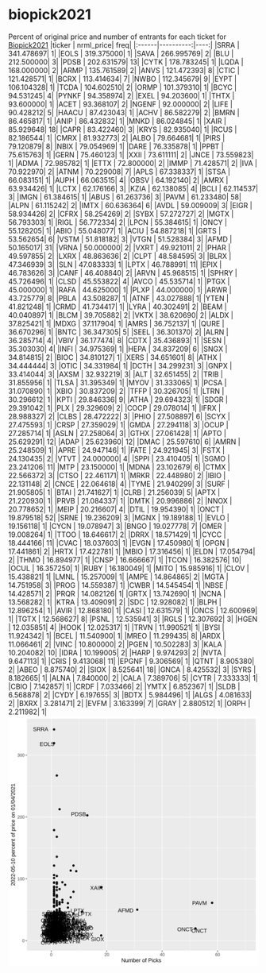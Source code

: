 # biopick2021
Percent of original price and number of entrants for each ticket for [Biopick2021](https://twitter.com/hashtag/Biopick2021)
|ticker | nrml_price| freq|
|:------|----------:|----:|
|SRRA   | 341.478697|    1|
|EOLS   | 319.375000|    1|
|SAVA   | 266.995769|    2|
|BLU    | 212.500000|    3|
|PDSB   | 202.631579|   13|
|CYTK   | 178.783245|    1|
|LQDA   | 168.000000|    2|
|ARMP   | 135.761589|    2|
|ANVS   | 121.472393|    8|
|CTIC   | 121.428571|    1|
|BCRX   | 113.414634|    7|
|NWBO   | 112.345679|    9|
|EYPT   | 106.104328|    1|
|TCDA   | 104.602510|    2|
|ORMP   | 101.379310|    1|
|BCYC   |  94.531245|    4|
|PYNKF  |  94.358974|    2|
|EXEL   |  94.203600|    1|
|THTX   |  93.600000|    1|
|ACET   |  93.368107|    2|
|NGENF  |  92.000000|    2|
|LIFE   |  90.428212|    5|
|HAACU  |  87.423043|    1|
|ACHV   |  86.582279|    2|
|BMRN   |  86.465817|    1|
|ANIP   |  86.432832|    1|
|MNKD   |  86.024845|    1|
|XAIR   |  85.929648|   18|
|CAPR   |  83.422460|    3|
|KRYS   |  82.935040|    1|
|RCUS   |  82.186544|    1|
|CMRX   |  81.932773|    2|
|ALBO   |  79.664681|    1|
|PIRS   |  79.120879|    8|
|NBIX   |  79.054969|    1|
|DARE   |  76.335878|    1|
|PPBT   |  75.615763|    1|
|GERN   |  75.460123|    1|
|XXII   |  73.611111|    2|
|JNCE   |  73.559823|    1|
|ADMA   |  72.985782|    1|
|ETTX   |  72.800000|    2|
|IMMP   |  71.428571|    2|
|IVA    |  70.922970|    2|
|ATNM   |  70.229008|    7|
|APLS   |  67.338337|    1|
|STSA   |  66.083151|    1|
|AUPH   |  66.063515|    4|
|OBSV   |  64.192140|    2|
|AMRX   |  63.934426|    1|
|LCTX   |  62.176166|    3|
|KZIA   |  62.138085|    4|
|BCLI   |  62.114537|    3|
|IMGN   |  61.384615|    1|
|ABUS   |  61.263736|    3|
|PAVM   |  61.233480|   58|
|ALPN   |  61.115242|    2|
|IMTX   |  60.636364|    6|
|AVDL   |  59.009009|    3|
|EIGR   |  58.934426|    2|
|CFRX   |  58.254269|    2|
|SYBX   |  57.272727|    2|
|MGTX   |  56.793303|    1|
|RIGL   |  56.772334|    2|
|LPCN   |  55.384615|    1|
|ONCY   |  55.128205|    1|
|ABIO   |  55.048077|    1|
|ACIU   |  54.887218|    1|
|GRTS   |  53.562654|    6|
|VSTM   |  51.818182|    3|
|VTGN   |  51.528384|    3|
|AFMD   |  50.165017|   31|
|VRNA   |  50.000000|    2|
|VXRT   |  49.921011|    2|
|PHAR   |  49.597855|    2|
|LXRX   |  48.863636|    2|
|CLPT   |  48.584595|    3|
|BLRX   |  47.346939|    3|
|SLN    |  47.083333|    1|
|LPTX   |  46.788991|   11|
|EPIX   |  46.783626|    3|
|CANF   |  46.408840|    2|
|ARVN   |  45.968515|    1|
|SPHRY  |  45.726496|    1|
|CLSD   |  45.553822|    4|
|AVCO   |  45.535714|    1|
|PTGX   |  45.000000|    1|
|RAFA   |  44.625000|    1|
|PLXP   |  44.000000|    1|
|ARWR   |  43.725779|    8|
|PBLA   |  43.508287|    1|
|ATNF   |  43.027888|    1|
|YTEN   |  41.821248|    1|
|CRMD   |  41.734417|    1|
|LYRA   |  40.302491|    2|
|BEAM   |  40.040897|    1|
|BLCM   |  39.705882|    2|
|VKTX   |  38.620690|    2|
|ALDX   |  37.825421|    1|
|MDXG   |  37.117904|    1|
|AMRS   |  36.752137|    1|
|QURE   |  36.670296|    1|
|BNTC   |  36.347305|    5|
|SEEL   |  36.301370|    2|
|ALRN   |  36.285714|    4|
|VBIV   |  36.177474|    8|
|CDTX   |  35.436893|    1|
|SESN   |  35.303030|    4|
|INFI   |  34.975369|    1|
|HEPA   |  34.837209|    6|
|SNGX   |  34.814815|    2|
|BIOC   |  34.810127|    1|
|XERS   |  34.651601|    8|
|ATHX   |  34.444444|    3|
|OTIC   |  34.331984|    1|
|DCTH   |  34.299231|    3|
|GNPX   |  33.414044|    3|
|AXSM   |  32.932219|    3|
|ALT    |  32.651455|    2|
|TRIB   |  31.855956|    1|
|TLSA   |  31.395349|    1|
|MYOV   |  31.333065|    1|
|PCSA   |  31.070890|    1|
|XBIO   |  30.837209|    2|
|TFFP   |  30.326705|    1|
|LTRN   |  30.296612|    1|
|KPTI   |  29.846336|    9|
|ATHA   |  29.694323|    1|
|SDGR   |  29.391042|    1|
|PLX    |  29.329609|    2|
|COCP   |  29.078014|    1|
|IFRX   |  28.988327|    2|
|CLBS   |  28.472222|    3|
|PHIO   |  27.508897|    6|
|SCYX   |  27.475593|    1|
|CRSP   |  27.359029|    1|
|GMDA   |  27.294118|    3|
|OCUP   |  27.285714|    1|
|ASLN   |  27.258064|    3|
|GTHX   |  27.061428|    1|
|APTO   |  25.629291|   12|
|ADAP   |  25.623960|   12|
|DMAC   |  25.597610|    6|
|AMRN   |  25.248509|    1|
|APRE   |  24.947146|    1|
|FATE   |  24.921945|    3|
|FSTX   |  24.130435|    2|
|VTVT   |  24.000000|    4|
|SPPI   |  23.410405|    1|
|SGMO   |  23.241206|   11|
|MTP    |  23.150000|    1|
|MDNA   |  23.102679|    6|
|CTMX   |  22.566372|    3|
|CTSO   |  22.461171|    1|
|MRKR   |  22.448980|    2|
|IBIO   |  22.131148|    2|
|CNCE   |  22.064618|    4|
|TYME   |  21.940299|    3|
|SURF   |  21.905805|    1|
|BTAI   |  21.741627|    1|
|CLRB   |  21.256039|    5|
|APTX   |  21.220930|    1|
|PRVB   |  21.084337|    1|
|DMTK   |  20.996886|    2|
|NNOX   |  20.778652|    1|
|MEIP   |  20.216607|    4|
|DTIL   |  19.954390|    1|
|ONCT   |  19.879518|   52|
|SRNE   |  19.236209|    3|
|MGNX   |  19.189188|    1|
|EVLO   |  19.156118|    1|
|CYCN   |  19.078947|    3|
|BNGO   |  19.027778|    7|
|OMER   |  19.008264|    1|
|TTOO   |  18.646617|    2|
|DRRX   |  18.571429|    1|
|CYCC   |  18.444166|   11|
|CVAC   |  18.037603|    1|
|EVGN   |  17.450980|    1|
|OPGN   |  17.441861|    2|
|HRTX   |  17.422781|    1|
|MBIO   |  17.316456|    1|
|ELDN   |  17.054794|    2|
|THMO   |  16.894977|    1|
|CNSP   |  16.666667|    1|
|TCON   |  16.382576|   10|
|OCUL   |  16.357250|    1|
|RUBY   |  16.180049|    1|
|MITO   |  15.985916|    1|
|CLOV   |  15.438821|    1|
|LMNL   |  15.257009|    1|
|AMPE   |  14.864865|    2|
|MGTA   |  14.751958|    3|
|PROG   |  14.559387|    1|
|CWBR   |  14.545454|    1|
|NBSE   |  14.428571|    2|
|PRQR   |  14.082126|    1|
|GRTX   |  13.742690|    1|
|NCNA   |  13.568282|    1|
|KTRA   |  13.409091|    2|
|SDC    |  12.928082|    1|
|BLPH   |  12.896254|    1|
|AVIR   |  12.868180|    1|
|CASI   |  12.631579|    1|
|ONCS   |  12.600969|    1|
|TGTX   |  12.568627|    8|
|PSNL   |  12.535941|    3|
|RGLS   |  12.307692|    3|
|HGEN   |  12.035851|    4|
|HOOK   |  12.025317|    1|
|TRVN   |  11.990521|    1|
|BYSI   |  11.924342|    1|
|BCEL   |  11.540900|    1|
|MREO   |  11.299435|    8|
|ARDX   |  11.066461|    2|
|VINC   |  10.800000|    2|
|PGEN   |  10.502283|    3|
|KALA   |  10.204082|   10|
|IDRA   |  10.199005|    2|
|HARP   |   9.974293|    2|
|NVTA   |   9.647113|    1|
|CRIS   |   9.413068|   11|
|EPGNF  |   9.306569|    1|
|QTNT   |   8.905380|    2|
|ABEO   |   8.875740|    2|
|SIOX   |   8.525641|   18|
|GNCA   |   8.425532|    3|
|SYRS   |   8.182665|    1|
|ALNA   |   7.840000|    2|
|CALA   |   7.389706|    5|
|CYTR   |   7.333333|    1|
|CBIO   |   7.142857|    1|
|CRDF   |   7.033466|    2|
|YMTX   |   6.852367|    1|
|SLDB   |   6.568878|    2|
|CYDY   |   6.197655|    3|
|BDTX   |   5.984496|    1|
|ALGS   |   4.081633|    2|
|BXRX   |   3.281471|    2|
|EVFM   |   3.163399|    7|
|GRAY   |   2.880512|    1|
|ORPH   |   2.211982|    1|
![retvspicks](biopicks.png?raw=true)
